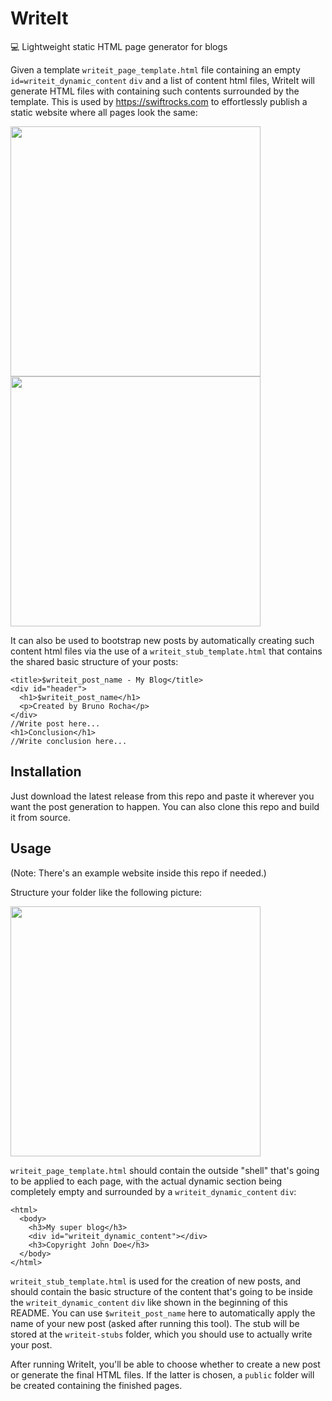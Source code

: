 # WriteIt
💻 Lightweight static HTML page generator for blogs

Given a template `writeit_page_template.html` file containing an empty `id=writeit_dynamic_content` `div` and a list of content html files, WriteIt will generate HTML files with containing such contents surrounded by the template. This is used by https://swiftrocks.com to effortlessly publish a static website where all pages look the same:

<img src="https://i.imgur.com/UiNjggR.png" width=400><img src="https://i.imgur.com/DzWE9kz.png" width=400>

It can also be used to bootstrap new posts by automatically creating such content html files via the use of a `writeit_stub_template.html` that contains the shared basic structure of your posts:

```
<title>$writeit_post_name - My Blog</title>
<div id="header">
  <h1>$writeit_post_name</h1>
  <p>Created by Bruno Rocha</p>
</div>
//Write post here...
<h1>Conclusion</h1>
//Write conclusion here...
```

## Installation
Just download the latest release from this repo and paste it wherever you want the post generation to happen. You can also clone this repo and build it from source.

## Usage

(Note: There's an example website inside this repo if needed.)

Structure your folder like the following picture:

<img src="https://i.imgur.com/KZ7uVWO.png" width=400>

`writeit_page_template.html` should contain the outside "shell" that's going to be applied to each page, with the actual dynamic section being completely empty and surrounded by a `writeit_dynamic_content` `div`:

```
<html>
  <body>
    <h3>My super blog</h3>
    <div id="writeit_dynamic_content"></div>
    <h3>Copyright John Doe</h3>
  </body>
</html>
```

`writeit_stub_template.html` is used for the creation of new posts, and should contain the basic structure of the content that's going to be inside the `writeit_dynamic_content` `div` like shown in the beginning of this README. You can use `$writeit_post_name` here to automatically apply the name of your new post (asked after running this tool). The stub will be stored at the `writeit-stubs` folder, which you should use to actually write your post.

After running WriteIt, you'll be able to choose whether to create a new post or generate the final HTML files. If the latter is chosen, a `public` folder will be created containing the finished pages.